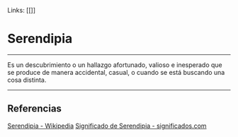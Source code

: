 Links: [[]]

# Serendipia
---

Es un descubrimiento o un hallazgo afortunado, valioso e inesperado que se produce de manera accidental, casual, o cuando se está buscando una cosa distinta.

---

## Referencias
[Serendipia - Wikipedia](https://es.wikipedia.org/wiki/Serendipia)
[Significado de Serendipia - significados.com](https://www.significados.com/serendipia/)